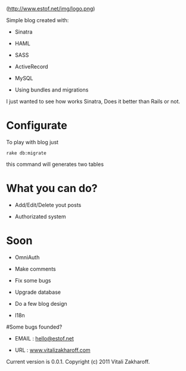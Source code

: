 (http://www.estof.net/img/logo.png)

Simple blog created with:

* Sinatra

* HAML

* SASS

* ActiveRecord

* MySQL

* Using bundles and migrations

I just wanted to see how works Sinatra, Does it better than Rails or not.


# Configurate
 
 To play with blog just
 
    rake db:migrate
    
  this command will generates two tables
    
        
# What you can do?

* Add/Edit/Delete yout posts

* Authorizated system

# Soon

* OmniAuth
    
* Make comments

* Fix some bugs

* Upgrade database

* Do a few blog design

* l18n


#Some bugs founded?

* EMAIL	    :   hello@estof.net
        
* URL	    :   www.vitalizakharoff.com


Current version is 0.0.1.
Copyright (c) 2011 Vitali Zakharoff.
